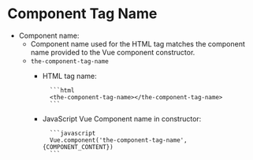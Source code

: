 # Component Tag Name

* Component name:
  * Component name used for the HTML tag matches the component name provided to the Vue component constructor.
  * `the-component-tag-name`
    * HTML tag name:

            ```html
            <the-component-tag-name></the-component-tag-name>
            ```
    * JavaScript Vue Component name in constructor:

            ```javascript
            Vue.component('the-component-tag-name', {COMPONENT_CONTENT})
            ```

